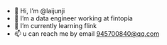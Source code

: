 - 👋 Hi, I’m @laijunji
- 👀 I’m a data engineer working at fintopia
- 🌱 I’m currently learning flink
- 📫 u can reach me by email 945700840@qq.com

<!---
laijunji/laijunji is a ✨ special ✨ repository because its `README.md` (this file) appears on your GitHub profile.
You can click the Preview link to take a look at your changes.
--->
